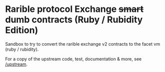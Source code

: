 # Rarible protocol Exchange ~~smart~~ dumb contracts (Ruby / Rubidity Edition)


Sandbox to try to convert the rarible exchange v2 contracts to the facet vm (ruby / rubidity).

For a copy of the upstream code, test, documentation & more, see [/upstream](upstream). 



